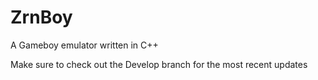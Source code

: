 # ZrnBoy
A Gameboy emulator written in C++

Make sure to check out the Develop branch for the most recent updates